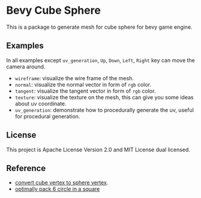 # Bevy Cube Sphere

This is a package to generate mesh for cube sphere for bevy game engine.

## Examples

In all examples except `uv_generation`, `Up`, `Down`, `Left`, `Right` key can move the camera around.

- `wireframe`: visualize the wire frame of the mesh.
- `normal`: visualize the normal vector in form of `rgb` color.
- `tangent`: visualize the tangent vector in form of `rgb` color.
- `texture`: visualize the texture on the mesh, this can give you some ideas about uv coordinate.
- `uv_generation`: demonstrate how to procedurally generate the uv, useful for procedural generation.

## License

This project is Apache License Version 2.0 and MIT License dual licensed.

## Reference

- [convert cube vertex to sphere vertex](https://catlikecoding.com/unity/tutorials/cube-sphere/).
- [optimally pack 6 circle in a square](http://hydra.nat.uni-magdeburg.de/packing/csq/csq.html)
